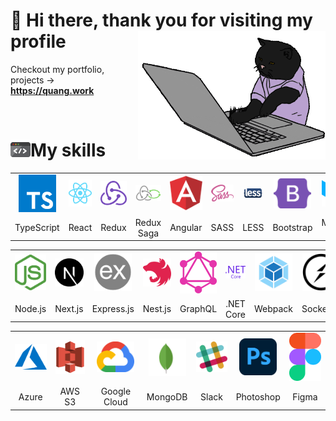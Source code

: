 # 👋 Hi there, thank you for visiting my profile</a> <img align='right' src="/assets/cat.gif" height="" width="300" alt="Coding Cat">

Checkout my portfolio, projects → <a href="https://quang.work" target="_blank"><b>https://quang.work</b></a>

<br />

# <img src="/assets/code.gif" width="32" align="left">  My skills

<table >
	<tr align="center">
		<td>
			<img src="/assets/icons/typescript.svg" width="60"/>
		</td>
		<td >
			<img src="/assets/icons/react.svg" width="60"/>
		</td>
		<td>
			<img src="/assets/icons/redux.svg" width="60"/>
		</td>
		<td>
			<img src="/assets/icons/redux_saga.svg" width="60"/>
		</td>
		<td >
			<img src="/assets/icons/angular.svg" width="60"/>
		</td>
		<td >
			<img src="/assets/icons/sass.svg" width="60"/>
		</td>
		<td >
			<img src="/assets/icons/less.svg" width="60"/>
		</td>
		<td >
			<img src="/assets/icons/bootstrap.svg" width="60"/>
		</td>
		<td>
			<img src="/assets/icons/material_ui.svg" width="60"/>
		</td>
		<td >
			<img src="/assets/icons/tailwind_css.svg" width="60"/>
		</td>
    </tr>
    <tr align="center">
    	<td>TypeScript</td>
    	<td>React</td>
	<td>Redux</td>
	<td>Redux Saga</td>
    	<td>Angular</td>
    	<td>SASS</td>
    	<td>LESS</td>
    	<td>Bootstrap</td>
	<td>Material UI</td>
	<td>Tailwind CSS</td>
    </tr>
</table>
<table >
	<tr align="center">
		<td >
			<img src="/assets/icons/nodejs.svg" width="60"/>
		</td>
		<td >
			<img src="/assets/icons/nextjs.svg" width="60"/>
		</td>
		<td >
			<img src="/assets/icons/expressjs.png" width="60"/>
		</td>
		<td>
			<img src="/assets/icons/nestjs.svg" width="60"/>
		</td>
		<td>
			<img src="/assets/icons/graphql.svg" width="60"/>
		</td>
		<td >
			<img src="/assets/icons/net_core.svg" width="60"/>
		</td>
		<td >
			<img src="/assets/icons/webpack.svg" width="60"/>
		</td>
		<td >
			<img src="/assets/icons/socket_io.svg" width="60"/>
		</td>
		<td>
			<img src="/assets/icons/auth0.svg" width="60"/>
		</td>
    </tr>
    <tr align="center">
    	<td>Node.js</td>
    	<td>Next.js</td>
    	<td>Express.js</td>
			<td>Nest.js</td>
			<td>GraphQL</td>
			<td>.NET Core</td>
    	<td>Webpack</td>
    	<td>Socket.io</td>
			<td>Auth0</td>
    </tr>
</table>
<table >
	<tr align="center">
		<td >
			<img src="/assets/icons/azure.svg" width="60"/>
		</td>
		<td>
			<img src="/assets/icons/s3.svg" width="60"/>
		</td>
		<td>
			<img src="/assets/icons/google_cloud.svg" width="60"/>
		</td>
		<td >
			<img src="/assets/icons/mongodb.svg" width="60"/>
		</td>
		<td >
			<img src="/assets/icons/slack.svg" width="60"/>
		</td>
		<td >
			<img src="/assets/icons/photoshop.svg" width="60"/>
		</td>
		<td >
			<img src="/assets/icons/figma.svg" width="60"/>
		</td>
	</tr>
	<tr align="center">
		<td>Azure</td>
		<td>AWS S3</td>
		<td>Google Cloud</td>
		<td>MongoDB</td>
		<td>Slack</td>
		<td>Photoshop</td>
		<td>Figma</td>
	</tr>
</table>

